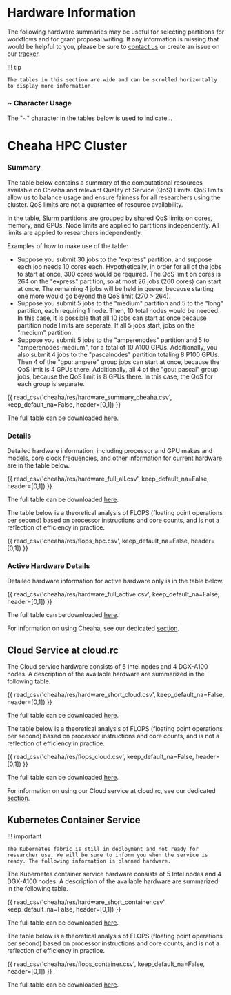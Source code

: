 # Hardware Information

The following hardware summaries may be useful for selecting partitions for workflows and for grant proposal writing. If any information is missing that would be helpful to you, please be sure to [contact us](../index.md#contact-us) or create an issue on our [tracker](https://github.com/uabrc/uabrc.github.io/issues).

<!-- markdownlint-disable MD046 -->
!!! tip

    The tables in this section are wide and can be scrolled horizontally to display more information.
<!-- markdownlint-enable MD046 -->

### ~ Character Usage

The "~" character in the tables below is used to indicate...

# Cheaha HPC Cluster

### Summary

The table below contains a summary of the computational resources available on Cheaha and relevant Quality of Service (QoS) Limits. QoS limits allow us to balance usage and ensure fairness for all researchers using the cluster. QoS limits are not a guarantee of resource availability.

In the table, [Slurm](./slurm/introduction.md) partitions are grouped by shared QoS limits on cores, memory, and GPUs. Node limits are applied to partitions independently. All limits are applied to researchers independently.

Examples of how to make use of the table:

- Suppose you submit 30 jobs to the "express" partition, and suppose each job needs 10 cores each. Hypothetically, in order for all of the jobs to start at once, 300 cores would be required. The QoS limit on cores is 264 on the "express" partition, so at most 26 jobs (260 cores) can start at once. The remaining 4 jobs will be held in queue, because starting one more would go beyond the QoS limit (270 > 264).
- Suppose you submit 5 jobs to the "medium" partition and 5 to the "long" partition, each requiring 1 node. Then, 10 total nodes would be needed. In this case, it is possible that all 10 jobs can start at once because partition node limits are separate. If all 5 jobs start, jobs on the "medium" partition.
- Suppose you submit 5 jobs to the "amperenodes" partition and 5 to "amperenodes-medium", for a total of 10 A100 GPUs. Additionally, you also submit 4 jobs to the "pascalnodes" partition totaling 8 P100 GPUs. Then 4 of the "gpu: ampere" group jobs can start at once, because the QoS limit is 4 GPUs there. Additionally, all 4 of the "gpu: pascal" group jobs, because the QoS limit is 8 GPUs there. In this case, the QoS for each group is separate.

{{ read_csv('cheaha/res/hardware_summary_cheaha.csv', keep_default_na=False, header=[0,1]) }}
<!-- fix headers -->

The full table can be downloaded [here](./res/hardware_summary_cheaha.csv).

### Details

Detailed hardware information, including processor and GPU makes and models, core clock frequencies, and other information for current hardware are in the table below.

{{ read_csv('cheaha/res/hardware_full_all.csv', keep_default_na=False, header=[0,1]) }}

The full table can be downloaded [here](./res/hardware_full_all.csv).

The table below is a theoretical analysis of FLOPS (floating point operations per second) based on processor instructions and core counts, and is not a reflection of efficiency in practice.

{{ read_csv('cheaha/res/flops_hpc.csv', keep_default_na=False, header=[0,1]) }}

### Active Hardware Details

Detailed hardware information for active hardware only is in the table below.

{{ read_csv('cheaha/res/hardware_full_active.csv', keep_default_na=False, header=[0,1]) }}

The full table can be downloaded [here](./res/flops_hpc.csv).

For information on using Cheaha, see our dedicated [section](./getting_started.md).

## Cloud Service at cloud.rc

The Cloud service hardware consists of 5 Intel nodes and 4 DGX-A100 nodes. A description of the available hardware are summarized in the following table.

{{ read_csv('cheaha/res/hardware_short_cloud.csv', keep_default_na=False, header=[0,1]) }}

The full table can be downloaded [here](./res/hardware_short_cloud.csv).

The table below is a theoretical analysis of FLOPS (floating point operations per second) based on processor instructions and core counts, and is not a reflection of efficiency in practice.

{{ read_csv('cheaha/res/flops_cloud.csv', keep_default_na=False, header=[0,1]) }}

The full table can be downloaded [here](./res/flops_cloud.csv).

For information on using our Cloud service at cloud.rc, see our dedicated [section](../uab_cloud/index.md).

## Kubernetes Container Service

<!-- markdownlint-disable MD046 -->
!!! important

    The Kubernetes fabric is still in deployment and not ready for researcher use. We will be sure to inform you when the service is ready. The following information is planned hardware.
<!-- markdownlint-enable MD046 -->

The Kubernetes container service hardware consists of 5 Intel nodes and 4 DGX-A100 nodes. A description of the available hardware are summarized in the following table.

{{ read_csv('cheaha/res/hardware_short_container.csv', keep_default_na=False, header=[0,1]) }}

The full table can be downloaded [here](./res/hardware_short_container.csv).

The table below is a theoretical analysis of FLOPS (floating point operations per second) based on processor instructions and core counts, and is not a reflection of efficiency in practice.

{{ read_csv('cheaha/res/flops_container.csv', keep_default_na=False, header=[0,1]) }}

The full table can be downloaded [here](./res/flops_container.csv).
